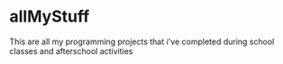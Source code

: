 # allMyStuff


This are all my programming projects that i've completed during school classes and afterschool activities

